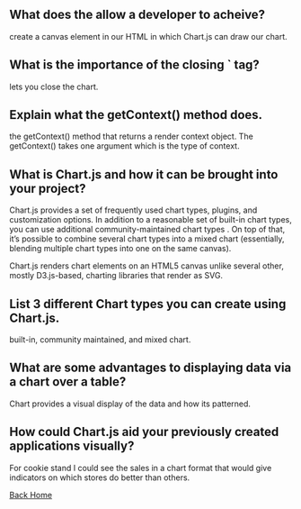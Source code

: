 ## What does the <canvas> allow a developer to acheive?
create a canvas element in our HTML in which Chart.js can draw our chart.

## What is the importance of the closing `</canvas> tag?
lets you close the chart.

## Explain what the getContext() method does.
the getContext() method that returns a render context object. The getContext() takes one argument which is the type of context.

## What is Chart.js and how it can be brought into your project?
Chart.js provides a set of frequently used chart types, plugins, and customization options. In addition to a reasonable set of built-in chart types, you can use additional community-maintained chart types . On top of that, it’s possible to combine several chart types into a mixed chart (essentially, blending multiple chart types into one on the same canvas).

Chart.js renders chart elements on an HTML5 canvas unlike several other, mostly D3.js-based, charting libraries that render as SVG.

## List 3 different Chart types you can create using Chart.js.
built-in, community maintained, and mixed chart.

## What are some advantages to displaying data via a chart over a table?
Chart provides a visual display of the data and how its patterned.

## How could Chart.js aid your previously created applications visually?
For cookie stand I could see the sales in a chart format that would give indicators on which stores do better than others.


[Back Home](../reading-notes/README.md)